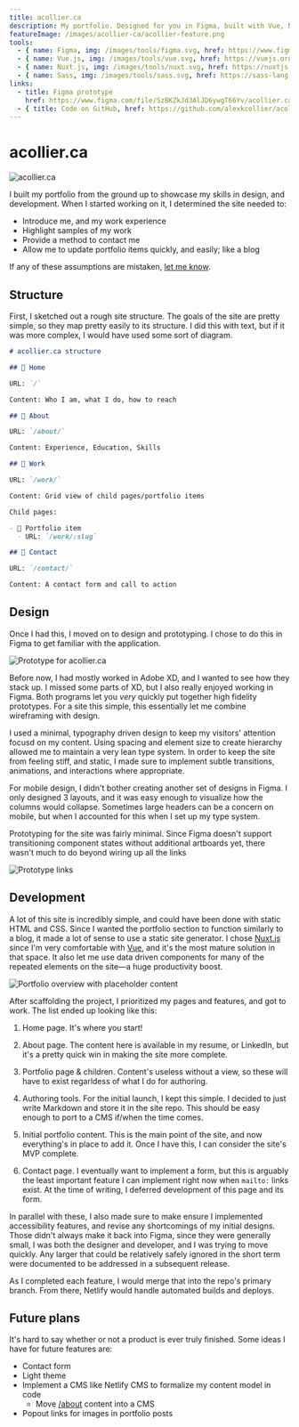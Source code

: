 ```yaml
---
title: acollier.ca
description: My portfolio. Designed for you in Figma, built with Vue, Nuxt, and Markdown.
featureImage: /images/acollier-ca/acollier-feature.png
tools:
  - { name: Figma, img: /images/tools/figma.svg, href: https://www.figma.com }
  - { name: Vue.js, img: /images/tools/vue.svg, href: https://vuejs.org }
  - { name: Nuxt.js, img: /images/tools/nuxt.svg, href: https://nuxtjs.org }
  - { name: Sass, img: /images/tools/sass.svg, href: https://sass-lang.com }
links:
  - title: Figma prototype
    href: https://www.figma.com/file/SzBKZkJd3AlJD6ywgT66Yv/acollier.ca?node-id=28%3A206
  - { title: Code on GitHub, href: https://github.com/alexkcollier/acollier }
---
```


# acollier.ca

<img src="/images/acollier-ca/acollier-feature.png" class="feature-image" title="acollier.ca" alt="acollier.ca">

I built my portfolio from the ground up to showcase my skills in design, and development. When I
started working on it, I determined the site needed to:

- Introduce me, and my work experience
- Highlight samples of my work
- Provide a method to contact me
- Allow me to update portfolio items quickly, and easily; like a blog

If any of these assumptions are mistaken,
[let me know](mailto:alexkcollier@gmail.com?subject=Getting%20in%20touch).

## Structure

First, I sketched out a rough site structure. The goals of the site are pretty simple, so they map
pretty easily to its structure. I did this with text, but if it was more complex, I would have used
some sort of diagram.

```md
# acollier.ca structure

## 📄 Home

URL: `/`

Content: Who I am, what I do, how to reach

## 📄 About

URL: `/about/`

Content: Experience, Education, Skills

## 📄 Work

URL: `/work/`

Content: Grid view of child pages/portfolio items

Child pages:

- 📄 Portfolio item
  - URL: `/work/:slug`

## 📄 Contact

URL: `/contact/`

Content: A contact form and call to action
```

## Design

Once I had this, I moved on to design and prototyping. I chose to do this in Figma to get familiar
with the application.

![Prototype for acollier.ca](/images/acollier-ca/prototype-overview.png 'A later prototype for acollier.ca')

Before now, I had mostly worked in Adobe XD, and I wanted to see how they stack up. I missed some
parts of XD, but I also really enjoyed working in Figma. Both programs let you _very_ quickly put
together high fidelity prototypes. For a site this simple, this essentially let me combine
wireframing with design.

I used a minimal, typography driven design to keep my visitors' attention focusd on my content.
Using spacing and element size to create hierarchy allowed me to maintain a very lean type system.
In order to keep the site from feeling stiff, and static, I made sure to implement subtle
transitions, animations, and interactions where appropriate.

For mobile design, I didn't bother creating another set of designs in Figma. I only designed 3
layouts, and it was easy enough to visualize how the columns would collapse. Sometimes large headers
can be a concern on mobile, but when I accounted for this when I set up my type system.

Prototyping for the site was fairly minimal. Since Figma doesn't support transitioning component
states without additional artboards yet, there wasn't much to do beyond wiring up all the links

![Prototype links](/images/acollier-ca/prototype-wires.png 'Links in the prototype')

## Development

A lot of this site is incredibly simple, and could have been done with static HTML and CSS. Since I
wanted the portfolio section to function similarly to a blog, it made a lot of sense to use a static
site generator. I chose [Nuxt.js](https://nuxtjs.org) since I'm very comfortable with
[Vue](https://vuejs.org), and it's the most mature solution in that space. It also let me use data
driven components for many of the repeated elements on the site&mdash;a huge productivity boost.

![Portfolio overview with placeholder content](/images/acollier-ca/site-in-progress.png 'Working on the portfolio page')

After scaffolding the project, I prioritized my pages and features, and got to work. The list ended
up looking like this:

1. Home page. It's where you start!

2. About page. The content here is available in my resume, or LinkedIn, but it's a pretty quick win
   in making the site more complete.

3. Portfolio page & children. Content's useless without a view, so these will have to exist
   regarldess of what I do for authoring.

4. Authoring tools. For the initial launch, I kept this simple. I decided to just write Markdown and
   store it in the site repo. This should be easy enough to port to a CMS if/when the time comes.

5. Initial portfolio content. This is the main point of the site, and now everything's in place to
   add it. Once I have this, I can consider the site's MVP complete.

6. Contact page. I eventually want to implement a form, but this is arguably the least important
   feature I can implement right now when `mailto:` links exist. At the time of writing, I deferred
   development of this page and its form.

In parallel with these, I also made sure to make ensure I implemented accessibility features, and
revise any shortcomings of my initial designs. Those didn't always make it back into Figma, since
they were generally small, I was both the designer and developer, and I was trying to move quickly.
Any larger that could be relatively safely ignored in the short term were documented to be addressed
in a subsequent release.

As I completed each feature, I would merge that into the repo's primary branch. From there, Netlify
would handle automated builds and deploys.

## Future plans

It's hard to say whether or not a product is ever truly finished. Some ideas I have for future
features are:

- Contact form
- Light theme
- Implement a CMS like Netlify CMS to formalize my content model in code
  - Move [/about](/about) content into a CMS
- Popout links for images in portfolio posts
